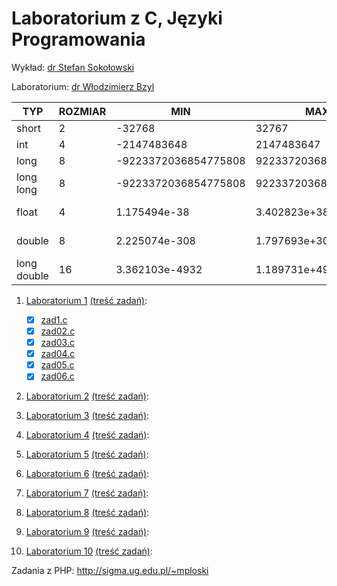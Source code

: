 # Laboratorium z C, Języki Programowania

Wykład: [dr Stefan Sokołowski](http://sigma.ug.edu.pl/~stefan/Dydaktyka/JezProg/)

Laboratorium: [dr Włodzimierz Bzyl](http://wbzyl.inf.ug.edu.pl/c/)

|        TYP| ROZMIAR|                  MIN|                  MAX|       ZIARNO|  PRECYZJA|
|-----------|--------|---------------------|---------------------|-------------|----------|
|      short|       2|               -32768|                32767|             |          |
|        int|       4|          -2147483648|           2147483647|             |          |
|       long|       8| -9223372036854775808|  9223372036854775807|             |          |
|  long long|       8| -9223372036854775808|  9223372036854775807|             |          |
|      float|       4|         1.175494e-38|         3.402823e+38| 1.192093e-07|         6|
|     double|       8|        2.225074e-308|        1.797693e+308| 2.220446e-16|        15|
|long double|      16|       3.362103e-4932|       1.189731e+4932| 1.084202e-19|        18|

1. [Laboratorium 1](lab1) [(treść zadań)](http://sigma.ug.edu.pl/~stefan/Dydaktyka/JezProg/Slajdy/Labs01/):

 	* [x] [zad1.c](lab01/zad1.c)
	* [x] [zad02.c](lab01/zad2.c)
	* [x] [zad03.c](lab01/zad3.c)
	* [x] [zad04.c](lab01/zad4.c)
	* [x] [zad05.c](lab01/zad5.c)
	* [x] [zad06.c](lab01/zad6.c)

2. [Laboratorium 2](lab2) [(treść zadań)](http://sigma.ug.edu.pl/~stefan/Dydaktyka/JezProg/Slajdy/Labs02/):

3. [Laboratorium 3](lab3) [(treść zadań)](http://sigma.ug.edu.pl/~stefan/Dydaktyka/JezProg/Slajdy/Labs03/):

4. [Laboratorium 4](lab4) [(treść zadań)](http://sigma.ug.edu.pl/~stefan/Dydaktyka/JezProg/Slajdy/Labs04/):

5. [Laboratorium 5](lab5) [(treść zadań)](http://sigma.ug.edu.pl/~stefan/Dydaktyka/JezProg/Slajdy/Labs05/):

6. [Laboratorium 6](lab6) [(treść zadań)](http://sigma.ug.edu.pl/~stefan/Dydaktyka/JezProg/Slajdy/Labs06/):

7. [Laboratorium 7](lab7) [(treść zadań)](http://sigma.ug.edu.pl/~stefan/Dydaktyka/JezProg/Slajdy/Labs07/):

8. [Laboratorium 8](lab8) [(treść zadań)](http://sigma.ug.edu.pl/~stefan/Dydaktyka/JezProg/Slajdy/Labs08/):

9. [Laboratorium 9](lab9) [(treść zadań)](http://sigma.ug.edu.pl/~stefan/Dydaktyka/JezProg/Slajdy/Labs09/):

10. [Laboratorium 10](lab10) [(treść zadań)](http://sigma.ug.edu.pl/~stefan/Dydaktyka/JezProg/Slajdy/Labs10/):

Zadania z PHP: http://sigma.ug.edu.pl/~mploski